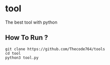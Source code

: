 # tool
The best tool with python
## How To Run ?
```
git clone https://github.com/Thecode764/tools
cd tool
python3 tool.py
```
